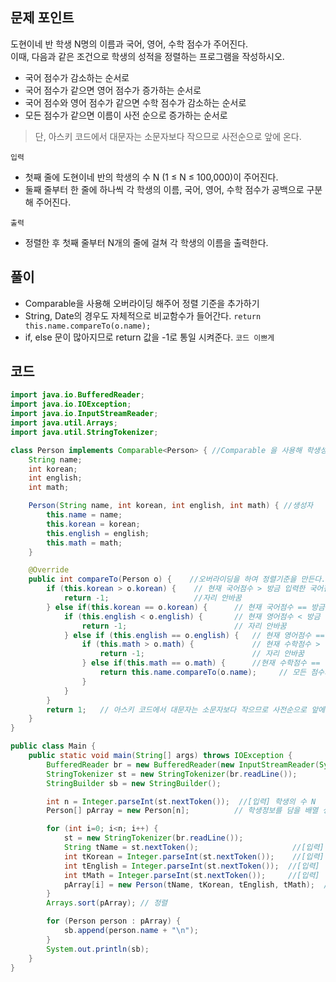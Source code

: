 ## 문제 포인트
도현이네 반 학생 N명의 이름과 국어, 영어, 수학 점수가 주어진다.  <br>
이때, 다음과 같은 조건으로 학생의 성적을 정렬하는 프로그램을 작성하시오. <br>
- 국어 점수가 감소하는 순서로
- 국어 점수가 같으면 영어 점수가 증가하는 순서로
- 국어 점수와 영어 점수가 같으면 수학 점수가 감소하는 순서로
- 모든 점수가 같으면 이름이 사전 순으로 증가하는 순서로 
> 단, 아스키 코드에서 대문자는 소문자보다 작으므로 사전순으로 앞에 온다.

`입력`
+ 첫째 줄에 도현이네 반의 학생의 수 N (1 ≤ N ≤ 100,000)이 주어진다.
+ 둘째 줄부터 한 줄에 하나씩 각 학생의 이름, 국어, 영어, 수학 점수가 공백으로 구분해 주어진다.

`출력`
+ 정렬한 후 첫째 줄부터 N개의 줄에 걸쳐 각 학생의 이름을 출력한다.

## 풀이
+ Comparable을 사용해 오버라이딩 해주어 정렬 기준을 추가하기
+ String, Date의 경우도 자체적으로 비교함수가 들어간다. `return this.name.compareTo(o.name);`
+ if, else 문이 많아지므로 return 값을 -1로 통일 시켜준다. `코드 이쁘게` 

## 코드
```java
import java.io.BufferedReader;
import java.io.IOException;
import java.io.InputStreamReader;
import java.util.Arrays;
import java.util.StringTokenizer;

class Person implements Comparable<Person> { //Comparable 을 사용해 학생성적 정렬 기준을 추가하자.
    String name;
    int korean;
    int english;
    int math;

    Person(String name, int korean, int english, int math) { //생성자
        this.name = name;
        this.korean = korean;
        this.english = english;
        this.math = math;
    }

    @Override
    public int compareTo(Person o) {    //오버라이딩을 하여 정렬기준을 만든다.
        if (this.korean > o.korean) {    // 현재 국어점수 > 방금 입력한 국어점수
            return -1;                   //자리 안바꿈
        } else if(this.korean == o.korean) {      // 현재 국어점수 == 방금 입력한 국어점수
            if (this.english < o.english) {       // 현재 영어점수 < 방금 입력한 영어점수
                return -1;                        // 자리 안바꿈
            } else if (this.english == o.english) {   // 현재 영어점수 == 방금 입력한 영어점수
                if (this.math > o.math) {             // 현재 수학점수 > 방금 입력한 수학점수
                    return -1;                        // 자리 안바꿈
                } else if(this.math == o.math) {      //현재 수학점수 == 방금 입력한 수학점수
                    return this.name.compareTo(o.name);     // 모든 점수가 같으므로, 이름이 사전 순으로 증가하는 순서로 
                }
            }
        }
        return 1;   // 아스키 코드에서 대문자는 소문자보다 작으므로 사전순으로 앞에 온다. --> return 1 자리바꾼다.
    }
}

public class Main {
    public static void main(String[] args) throws IOException {
        BufferedReader br = new BufferedReader(new InputStreamReader(System.in));
        StringTokenizer st = new StringTokenizer(br.readLine());
        StringBuilder sb = new StringBuilder();

        int n = Integer.parseInt(st.nextToken());  //[입력] 학생의 수 N
        Person[] pArray = new Person[n];          // 학생정보를 담을 배열 생성

        for (int i=0; i<n; i++) {
            st = new StringTokenizer(br.readLine());
            String tName = st.nextToken();                     //[입력] 학생의 이름 
            int tKorean = Integer.parseInt(st.nextToken());    //[입력] 학생의 국어점수 
            int tEnglish = Integer.parseInt(st.nextToken());  //[입력] 학생의 영어점수
            int tMath = Integer.parseInt(st.nextToken());     //[입력] 학생의 수학점수
            pArray[i] = new Person(tName, tKorean, tEnglish, tMath);  // 배열에 학생정보를 담는다.
        }
        Arrays.sort(pArray); // 정렬

        for (Person person : pArray) {
            sb.append(person.name + "\n");
        }
        System.out.println(sb);
    }
}
```
